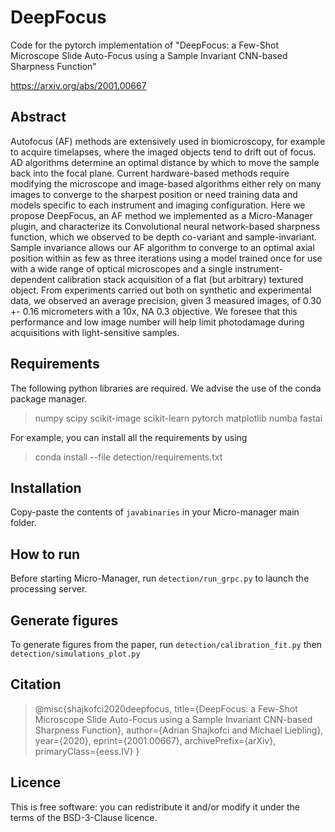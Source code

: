 # DeepFocus
Code for the pytorch implementation of "DeepFocus: a Few-Shot Microscope Slide Auto-Focus using a Sample Invariant CNN-based Sharpness Function"

https://arxiv.org/abs/2001.00667

## Abstract
Autofocus (AF) methods are extensively used in biomicroscopy, for example to acquire timelapses, where the imaged objects tend to drift out of focus. AD algorithms determine an optimal distance by which to move the sample back into the focal plane. Current hardware-based methods require modifying the microscope and image-based algorithms either rely on many images to converge to the sharpest position or need training data and models specific to each instrument and imaging configuration. Here we propose DeepFocus, an AF method we implemented as a Micro-Manager plugin, and characterize its Convolutional neural network-based sharpness function, which we observed to be depth co-variant and sample-invariant. Sample invariance allows our AF algorithm to converge to an optimal axial position within as few as three iterations using a model trained once for use with a wide range of optical microscopes and a single instrument-dependent calibration stack acquisition of a flat (but arbitrary) textured object. From experiments carried out both on synthetic and experimental data, we observed an average precision, given 3 measured images, of 0.30 +- 0.16 micrometers with a 10x, NA 0.3 objective. We foresee that this performance and low image number will help limit photodamage during acquisitions with light-sensitive samples. 

## Requirements
The following python libraries are required. We advise the use of the conda package manager.
> numpy
> scipy
> scikit-image
> scikit-learn
> pytorch
> matplotlib
> numba
> fastai

For example, you can install all the requirements by using
> conda install --file detection/requirements.txt

## Installation
Copy-paste the contents of `javabinaries` in your Micro-manager main folder.

## How to run
Before starting Micro-Manager, run `detection/run_grpc.py` to launch the processing server.

## Generate figures
To generate figures from the paper, run `detection/calibration_fit.py` then `detection/simulations_plot.py`

## Citation
>@misc{shajkofci2020deepfocus,
>    title={DeepFocus: a Few-Shot Microscope Slide Auto-Focus using a Sample Invariant CNN-based Sharpness Function},
>    author={Adrian Shajkofci and Michael Liebling},
>    year={2020},
>    eprint={2001.00667},
>    archivePrefix={arXiv},
>    primaryClass={eess.IV}
>}
## Licence
This is free software: you can redistribute it and/or modify it under the terms of the BSD-3-Clause licence.

